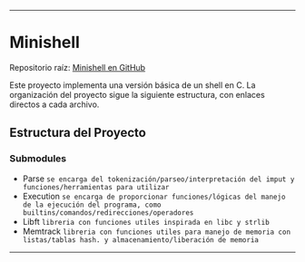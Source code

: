 
---

# Minishell

Repositorio raíz: [Minishell en GitHub](https://github.com/Leined18/Minishell)

Este proyecto implementa una versión básica de un shell en C. La organización del proyecto sigue la siguiente estructura, con enlaces directos a cada archivo.

## Estructura del Proyecto

### Submodules
- Parse ``se encarga del tokenización/parseo/interpretación del imput y funciones/herramientas para utilizar``
- Execution ``se encarga de proporcionar funciones/lógicas del manejo de la ejecución del programa, como builtins/comandos/redirecciones/operadores``
- Libft ``libreria con funciones utiles inspirada en libc y strlib``
- Memtrack ``libreria con funciones utiles para manejo de memoria con listas/tablas hash. y almacenamiento/liberación de memoria``

---

